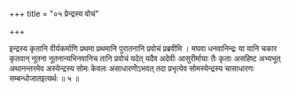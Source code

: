+++
title = "०५ प्रेन्द्रस्य वोचं"

+++

इन्द्रस्य कृतानि वीर्यकर्माणि प्रथमा प्रथमानि पुरातनानि प्रवोचं प्रब्रवीमि । मघवा धनवानिन्द्रः या यानि चकार कृतवान् नूतना नूतनान्यभिनवानिच तानि प्रवोचं यदेत् यदैव अदेवीः आसुरीर्मायाः तैः कृताः असहिष्ट अभ्यभूत् अथानन्तरमेव अस्येन्द्रस्य सोमः केवलः असाधारणो॓ऽभवत् तदा प्रभृत्येव सोमस्येन्द्रस्य चासाधारणः सम्बन्धोजातइत्यर्थः ॥ ५ ॥